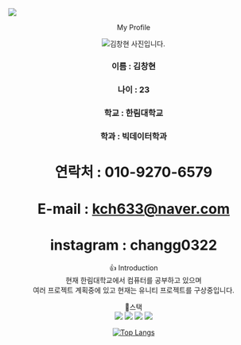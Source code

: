 <img src="https://capsule-render.vercel.app/api?type=waving&color=auto&height=300&section=header&text=chang's%20git&fontSize=90" />
<div align=center>

  My Profile   
  
  <img class="fit-picture"   
     src="C:\Users\kch63\Desktop\changhyun.jpg"
     alt="김창현 사진입니다.">
  ### 이름 : 김창현

  ### 나이 : 23

  ### 학교 : 한림대학교
  
  ### 학과 : 빅데이터학과

  # 연락처 : 010-9270-6579
  # E-mail : kch633@naver.com
  # instagram : changg0322

    
  :thumbsup:
  Introduction   
  현재 한림대학교에서 컴퓨터를 공부하고 있으며   
  여러 프로젝트 계획중에 있고 현재는 유니티 프로젝트를 구상중입니다.   
  
  :muscle:스택   
  <img src="https://img.shields.io/badge/python-3178C6?style=flat&logo=Python&logoColor=white"/>
  <img src="https://img.shields.io/badge/Unity-D4911E?style=flat&logo=RobotFramework&logoColor=white"/>
  <img src="https://img.shields.io/badge/C-00CCBB?style=flat&logo=tC&logoColor=white"/>
  <img src="https://img.shields.io/badge/java-CC0000?style=flat&logo=tJavaScript&logoColor=white"/>
  
[![Top Langs](https://github-readme-stats.vercel.app/api/top-langs/?username=kimchanghyun325&layout=compact)](https://github.com/anuraghazra/github-readme-stats)
  
</div>
